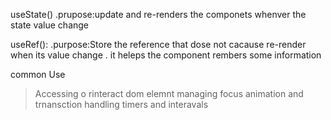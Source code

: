 useState()
.prupose:update and re-renders the componets whenver the state value change

useRef():
.purpose:Store the reference that dose not cacause re-render when its value change . it heleps the component rembers some information


common Use
>Accessing o rinteract dom elemnt
>managing focus animation and trnansction
handling timers and interavals
